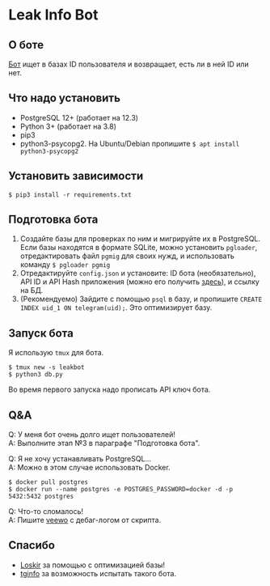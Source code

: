 # Leak Info Bot

## О боте

[Бот](https://t.me/infoleakbot) ищет в базах ID пользователя и возвращает, есть ли в ней ID или нет.

## Что надо установить

* PostgreSQL 12+ (работает на 12.3)
* Python 3+ (работает на 3.8)
* pip3
* python3-psycopg2. На Ubuntu/Debian пропишите `$ apt install python3-psycopg2`

## Установить зависимости

```
$ pip3 install -r requirements.txt
```

## Подготовка бота

1. Создайте базы для проверках по ним и мигрируйте их в PostgreSQL. Если базы находятся в формате SQLite, можно установить `pgloader`, отредактировать файл `pgmig` для своих нужд, и использовать команду `$ pgloader pgmig`
2. Отредактируйте `config.json` и установите: ID бота (необязательно), API ID и API Hash приложения (можно его получить [здесь](https://my.telegram.org)), и ссылку на БД.
3. (Рекомендуемо) Зайдите с помощью `psql` в базу, и пропишите `CREATE INDEX uid_1 ON telegram(uid);`. Это оптимизирует базу.

## Запуск бота

Я использую `tmux` для бота.

```
$ tmux new -s leakbot
$ python3 db.py
```

Во время первого запуска надо прописать API ключ бота.

## Q&A

Q: У меня бот очень долго ищет пользователей!<br>
A: Выполните этап №3 в параграфе "Подготовка бота".

Q: Я не хочу устанавливать PostgreSQL...<br>
A: Можно в этом случае использовать Docker.

```
$ docker pull postgres
$ docker run --name postgres -e POSTGRES_PASSWORD=docker -d -p 5432:5432 postgres
```

Q: Что-то сломалось!<br>
A: Пишите [veewo](https://t.me/veewo) с дебаг-логом от скрипта.

## Спасибо

- [Loskir](https://t.me/Loskirs) за помощью с оптимизацией базы!
- [tginfo](https://t.me/tginfo) за возможность испытать такого бота.